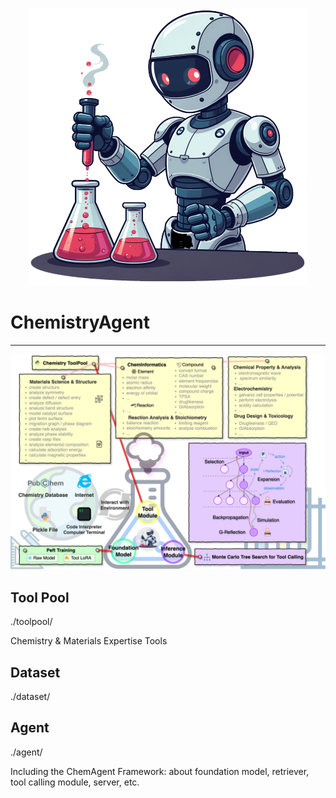 <p align="center">
  <a href="https://AI4Chem.github.io/ChemistryAgent/"><img src="https://github.com/AI4Chem/ChemistryAgent/blob/master/asset/logo.png?raw=true" alt="FastMindAPI"></a>
</p>

# ChemistryAgent

---

![ChemAgent](asset/ChemAgent.png)

## Tool Pool

./toolpool/

Chemistry & Materials Expertise Tools

## Dataset

./dataset/

## Agent

./agent/

Including the ChemAgent Framework: about foundation model, retriever, tool calling module, server, etc.

